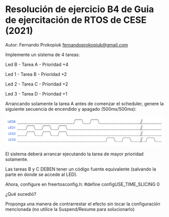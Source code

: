# Resolución de ejercicio B4 de Guia de ejercitación de RTOS de CESE (2021)
Autor:
Fernando Prokopiuk <fernandoprokopiuk@gmail.com>

Implemente un sistema de 4 tareas:

Led B - Tarea A - Prioridad +4

Led 1 - Tarea B - Prioridad +2

Led 2 - Tarea C - Prioridad +2

Led 3 - Tarea D - Prioridad +1

Arrancando solamente la tarea A antes de comenzar el scheduler, genere la siguiente secuencia de encendido y apagado (500ms/500ms):

![image info](./pictures/patron.png)

El sistema deberá arrancar ejecutando la tarea de mayor prioridad solamente.

Las tareas B y C DEBEN tener un código fuente equivalente (salvando la parte en donde se accede al LED).

Ahora, configure en freertosconfig.h:
 #define configUSE_TIME_SLICING 0

¿Qué sucedió?

Proponga una manera de contrarrestar el efecto sin tocar la configuración mencionada (no utilice la Suspend/Resume para solucionarlo)

